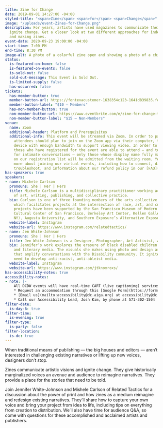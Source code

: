 ```yaml
---
title: Zine for Change
date: 2019-09-01 14:27:00 -04:00
styled-title: "<span>Zine</span> <span>for</span> <span>Change</span>"
image: "/uploads/event-Zines-for-Change.png"
description: For years, artists have used magazines to communicate their visions and
  ignite change. Get a closer look at two different approaches for independent publishing
  and making zines.
event-date: 2020-09-23 19:00:00 -04:00
start-time: 7:00 PM
end-time: 8:30 PM
image-alt: A photo of a colorful zine open and showing a photo of a child.
status:
  is-featured-on-home: false
  is-featured-on-events: false
  is-sold-out: false
  sold-out-message: This Event is Sold Out.
  is-limited-supply: false
  has-occurred: false
tickets:
  has-member-button: true
  member-button-url: https://fontevacustomer-1638354c123-1641d839835.force.com/services/oauth2/authorize?client_id=3MVG9nthuDc9owbcOq7_07W.HriOQQPWTbMkrpOla.ajDQlTHf4_uby_mhwylcX.mJBU2O2SppTiZMS0J_HJd&response_type=code&redirect_uri=https://ikit.aiga.org/ikit_national_util/ikit-national-util-sso-redirect/&state=https%3A%2F%2Fdc.aiga.org%2F%3Fpost_type%3Dikit_event%26p%3D417113%26redirect_source%3Deventbrite_register
  member-button-label: "$10 — Members"
  has-non-member-button: true
  non-member-button-url: https://www.eventbrite.com/e/zine-for-change-tickets-117862047557
  non-member-button-label: "$15 — Non-Members"
venue:
  name: Zoom
  additional-header: Platform and Prerequisites
  additional-info: This event will be streamed via Zoom. In order to participate fully,
    attendees should plan to join on the Zoom app via their computer, tablet, or mobile
    device with enough bandwidth to support viewing video. In order to ensure only
    those who have registered for the event are able to attend — and to create space
    for intimate conversations — only those whose display name fully matches the name
    on our registration list will be admitted from the waiting room. You can find
    more about joining our virtual events, including how to connect, directions to
    troubleshoot, and information about our refund policy in our [FAQ](/faqs/).
has-speakers: true
speakers:
- name: Michele Carlson
  pronouns: She | Her | Hers
  title: Michele Carlson is a multidisciplinary practitioner working across the fields
    of art, writing, publishing, and collective practice.
  bio: Carlson is one of three founding members of the arts collective Related Tactics,
    which facilitates projects at the intersection of race, art, and culture. Their
    projects have been supported by the San Francisco Museum of Modern Art, the Chinese
    Cultural Center of San Francisco, Berkeley Art Center, Kellen Gallery (New York,
    NY), Augusta University, and Southern Exposure’s Alternative Exposure grant program.
  website-label: Instagram
  website-url: https://www.instagram.com/relatedtactics/
- name: Jen White-Johnson
  pronouns: She | Her | Hers
  title: Jen White-Johnson is a Designer, Photographer, Art Activist, and Art Educator.
  bio: Jennifer’s work explores the erasure of black disabled children in digital
    and literary media. The visuals she makes using photo and design are her own reflections
    that amplify conversations with the Disability community. It ignites the continued
    need to develop anti-racist, anti-ableist media.
  website-label: Instagram
  website-url: https://www.instagram.com/jtknoxroxs/
has-accessibility-notes: true
accessibility-notes:
- note: |-
    All DCDW events will have real-time CART (live captioning) services. If you need any additional accommodations, please contact us before 9/14 by, through the provided Google Form, or by phone. We honor your privacy and no personally identifying information (e.g. your name) is required to request an accommodation.
    * Request an accommodation through this [Google Form](https://forms.gle/gAQviAo5cTwWYGWV6)
    * [Email us](mailto:accessibility@dc.aiga.org) at accessibility@dc.aiga.org.
    * Call our Accessibility Lead, Josh Kim, by phone at 571-302-1504
filter-date:
  is-day-6: true
filter-time:
  is-evening: true
filter-type:
  is-party: false
filter-location:
  is-dc: true
---
```


When traditional means of publishing — the big houses and editors — aren’t interested in challenging existing narratives or lifting up new voices, designers don’t stop.

Zines communicate artistic visions and ignite change. They give historically marginalized voices an avenue and audience to reimagine narratives. They provide a place for the stories that need to be told.

Join Jennifer White-Johnson and Mishele Carlson of Related Tactics for a discussion about the power of print and how zines as a medium reimagine and redesign existing narratives. They’ll share how to capture your own voice and bring your project from idea to life, including tips on everything from creation to distribution. We’ll also have time for audience Q&A, so come with questions for these accomplished and acclaimed artists and publishers.
